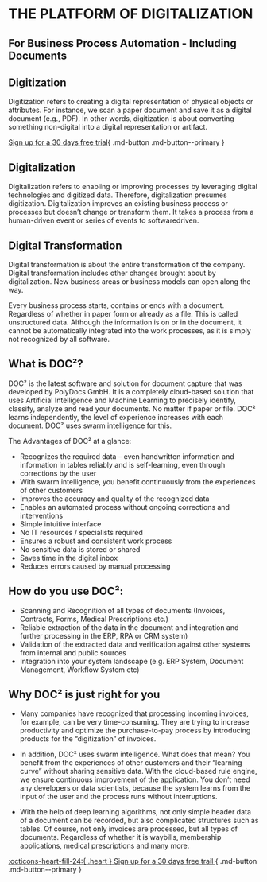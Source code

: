 # THE PLATFORM OF DIGITALIZATION
## For Business Process Automation - Including Documents

## Digitization
Digitization refers to creating a digital representation of physical objects or attributes. For instance, we scan a paper document and save it as a digital document (e.g., PDF). In other words, digitization is about converting
something non-digital into a digital representation or artifact.



[Sign up for a 30 days free trial](https://app.polydocs.io){ .md-button .md-button--primary }

## Digitalization

Digitalization refers to enabling or improving processes by leveraging digital technologies and digitized
data. Therefore, digitalization presumes digitization.
Digitalization improves an existing business process or processes but doesn’t change or transform them. It takes a process from a human-driven event or series of events to softwaredriven.

## Digital Transformation

Digital transformation is about the entire transformation of the company. Digital transformation includes other changes brought about by digitalization. New business areas or
business models can open along the way.

Every business process starts, contains or ends with a document. Regardless of whether in paper form or already as a file. This is called unstructured data. Although the information is on or in the document, it cannot be automatically integrated into the work processes, as it is simply not recognized by all software.

## What is DOC²?

DOC² is the latest software and solution for document capture that was developed by PolyDocs GmbH. It is a completely cloud-based solution that uses Artificial Intelligence and Machine Learning to precisely identify, classify, analyze and read your documents. No matter if paper or file. DOC² learns independently, the level of experience increases with each document. DOC² uses swarm intelligence for this.

The Advantages of DOC² at a glance:

  -  Recognizes the required data – even handwritten information and information in tables reliably and is self-learning, even through corrections by the user
  -  With swarm intelligence, you benefit continuously from the experiences of other customers
  -  Improves the accuracy and quality of the recognized data
  -  Enables an automated process without ongoing corrections and interventions
  -  Simple intuitive interface
  -  No IT resources / specialists required
  -  Ensures a robust and consistent work process
  -  No sensitive data is stored or shared
  -  Saves time in the digital inbox
  -  Reduces errors caused by manual processing

## How do you use DOC²:

  -  Scanning and Recognition of all types of documents (Invoices, Contracts, Forms, Medical Prescriptions etc.)
  -  Reliable extraction of the data in the document and integration and further processing in the ERP, RPA or CRM system)
  -  Validation of the extracted data and verification against other systems from internal and public sources
  -  Integration into your system landscape (e.g. ERP System, Document Management, Workflow System etc)

## Why DOC² is just right for you

  -   Many companies have recognized that processing incoming invoices, for example, can be very time-consuming. They are trying to increase productivity and optimize
      the purchase-to-pay process by introducing products for the “digitization” of invoices.

  -  In addition, DOC² uses swarm intelligence. What does that mean? You benefit from the experiences of other customers and their “learning curve” without sharing sensitive
     data. With the cloud-based rule engine, we ensure continuous improvement of the application. You don’t need any developers or data scientists, because the system learns from the input of the user and the process runs without interruptions.

  -  With the help of deep learning algorithms, not only simple header data of a document can be recorded, but also complicated structures such as tables. Of course, not
     only invoices are processed, but all types of documents. Regardless of whether it is waybills, membership applications, medical prescriptions and many more.


[:octicons-heart-fill-24:{ .heart } Sign up for a 30 days free trail ](https://app.polydocs.io){ .md-button .md-button--primary }
